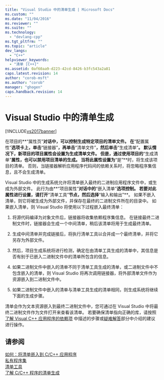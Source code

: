 ```yaml
---
title: "Visual Studio 中的清单生成 | Microsoft Docs"
ms.custom: ""
ms.date: "11/04/2016"
ms.reviewer: ""
ms.suite: ""
ms.technology: 
  - "devlang-cpp"
ms.tgt_pltfrm: ""
ms.topic: "article"
dev_langs: 
  - "C++"
helpviewer_keywords: 
  - "清单 [C++]"
ms.assetid: 0af60aa9-d223-42cd-8426-b3fc543a2a81
caps.latest.revision: 14
author: "corob-msft"
ms.author: "corob"
manager: "ghogen"
caps.handback.revision: 14
---
```

# Visual Studio 中的清单生成
[!INCLUDE[vs2017banner](../assembler/inline/includes/vs2017banner.md)]

在项目的**“属性页”**对话中，可以控制生成特定项目的清单文件。  在**“配置属性”**选项卡上，单击**“链接器”**，再单击**“清单文件”**，然后单击**“生成清单”**。  默认情况下，新项目的项目属性会设置为生成清单文件。  但是，通过使用项目的**“生成清单”**属性，也可以禁用项目清单的生成。  当将此属性设置为**“是”**时，将生成该项目的清单。  否则，当链接器解析应用程序代码间的依赖关系时，将忽略程序集信息，且不会生成清单。  
  
 Visual Studio 中的生成系统允许将清单嵌入最终的二进制应用程序文件中，或生成为外部文件。  此行为由**“项目属性”**对话中的**“嵌入清单”**选项控制。  若要对此属性进行设置，请打开**“清单工具”**节点，然后选择**“输入和输出”**。  如果不嵌入清单，则它将被生成为外部文件，并保存在最终的二进制文件所在的目录中。  如果嵌入清单，则 Visual Studio 将使用以下过程嵌入最终清单：  
  
1.  将源代码编译为对象文件后，链接器将收集依赖程序集信息。  在链接最终二进制文件时，链接器会生成一个中间清单，稍后该清单将用于生成最终清单。  
  
2.  生成中间清单并完成链接后，将执行清单工具以合并成一个最终清单，并将它另存为外部文件。  
  
3.  然后，项目生成系统将进行检测，确定在由清单工具生成的清单中，其信息是否有别于已嵌入二进制文件中的清单所包含的信息。  
  
4.  如果二进制文件中嵌入的清单不同于清单工具生成的清单，或二进制文件中不包含嵌入的清单，则 Visual Studio 将再次调用链接器，将外部清单文件作为资源嵌入到二进制文件中。  
  
5.  如果二进制文件中嵌入的清单与清单工具生成的清单相同，则生成系统将继续下面的生成步骤。  
  
 清单会作为文本资源嵌入到最终二进制文件中，您可通过在 Visual Studio 中将最终二进制文件作为文件打开来查看该清单。  若要确保清单指向正确的库，请按照 [了解 Visual C\+\+ 应用程序的依赖项](../ide/understanding-the-dependencies-of-a-visual-cpp-application.md) 中描述的步骤或[疑难解答](../build/troubleshooting-c-cpp-isolated-applications-and-side-by-side-assemblies.md)部分中介绍的建议进行操作。  
  
## 请参阅  
 [如何：将清单嵌入到 C\/C\+\+ 应用程序](../build/how-to-embed-a-manifest-inside-a-c-cpp-application.md)   
 [私有程序集](_win32_private_assemblies)   
 [清单工具](http://msdn.microsoft.com/library/aa375649)   
 [了解 C\/C\+\+ 程序的清单生成](../build/understanding-manifest-generation-for-c-cpp-programs.md)